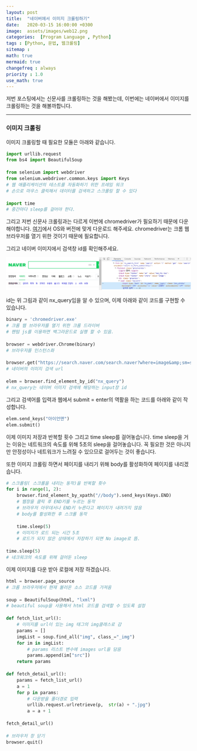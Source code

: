 ```yaml
---
layout: post
title:  "네이버에서 이미지 크롤링하기"
date:   2020-03-15 16:00:00 +0300
image:  assets/images/web12.png
categories:  [Program Language , Python]
tags : [Python, 문법, 웹크롤링]
sitemap :
math: true
mermaid: true
changefreq : always
priority : 1.0
use_math: true
---
```



저번 포스팅에서는 신문사를 크롤링하는 것을 해봤는데, 이번에는 네이버에서 이미지를 크롤링하는 것을 해볼까합니다. 

---------

### 이미지 크롤링

이미지 크롤링할 때 필요한 모듈은 아래와 같습니다. 

```python
import urllib.request
from bs4 import BeautifulSoup

from selenium import webdriver
from selenium.webdriver.common.keys import Keys  
# 웹 애플리케이션의 테스트를 자동화하기 위한 프레임 워크
# 손으로 마우스 클릭해서 데이터를 검색하고 스크롤링 할 수 있다

import time
# 중간마다 sleep를 걸어야 한다.
```


그리고 저번 신문사 크롤링과는 다르게 이번에 chromedriver가 필요하기 때문에 다운해야합니다. [여기](https://chromedriver.chromium.org/downloads)에서 OS와 버전에 맞게 다운로드 해주세요. chromedriver는 크롬 웹 브라우저를 열기 위한 것이기 때문에 필요합니다. 

그리고 네이버 이미지에서 검색창 id를 확인해주세요.

<center><img src="../assets//images/web12.png" ></center>


id는 위 그림과 같이 nx_query임을 알 수 있으며, 이제 아래와 같이 코드를 구현할 수 있습니다. 


```python
binary = 'chromedriver.exe'
# 크롬 웹 브라우저를 열기 위한 크롬 드라이버
# 팬텀 js를 이용하면 백그라운드로 실행 할 수 있음.

browser = webdriver.Chrome(binary)
# 브라우저를 인스턴스화 

browser.get("https://search.naver.com/search.naver?where=image&amp;sm=stb_nmr&amp;")
# 네이버의 이미지 검색 url

elem = browser.find_element_by_id("nx_query")
# nx_query는 네이버 이미지 검색에 해당하는 input창 id
```


그리고 검색어를 입력과 웹에서 submit = enter의 역활을 하는 코드를 아래와 같이 작성합니다.

```python
elem.send_keys("아이언맨")
elem.submit()
```

이제 이미지 저장과 반복할 횟수 그리고 time sleep를 걸어놓습니다. time sleep을 거는 이유는 네트워크의 속도를 위해 5초의 sleep을 걸어놓습니다. 꼭 필요한 것은 아니지만 안정성이나 네트워크가 느려질 수 있으므로 걸어두는 것이 좋습니다. 

또한 이미지 크롤링 하면서 페이지를 내리기 위해 body를 활성화하여 페이지를 내리겠습니다. 

```python
# 스크롤링( 스크롤을 내리는 동작)을 반복할 횟수
for i in range(1, 2):
    browser.find_element_by_xpath("//body").send_keys(Keys.END)
    # 웹창을 클릭 후 END키를 누르는 동작
    # 브라우저 아무데서나 END키 누른다고 페이지가 내려가지 않음
    # body를 활성화한 후 스크롤 동작

    time.sleep(5)
    # 이미지가 로드 되는 시간 5초 
    # 로드가 되지 않은 상태에서 자장하기 되면 No image로 뜸.

time.sleep(5) 
# 네크워크의 속도를 위해 걸어둔 sleep
```

이제 이미지를 다운 받아 로컬에 저장 하겠습니다. 


```python
html = browser.page_source
# 크롬 브라우저에서 현재 불러온 소스 코드를 가져옴

soup = BeautifulSoup(html, "lxml")
# beautiful soup을 사용해서 html 코드를 검색할 수 있도록 설정

def fetch_list_url():
    # 이미지를 url이 있는 img 태그의 img클래스로 감
    params = []
    imgList = soup.find_all("img", class_="_img")
    for im in imgList:
        # params 리스트 변수에 images url을 담음
        params.append(im["src"])
    return params

def fetch_detail_url():
    params = fetch_list_url()
    a = 1
    for p in params:
        # 다운받을 폴더경로 입력
        urllib.request.urlretrieve(p,  str(a) + ".jpg")
        a = a + 1

fetch_detail_url()

# 브라우저 창 닫기
browser.quit()
```


